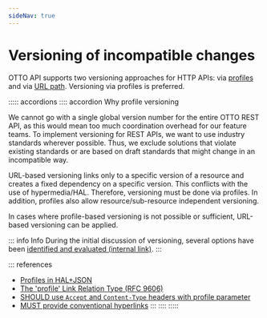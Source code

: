 ```yaml
---
sideNav: true
---
```


# Versioning of incompatible changes

OTTO API supports two versioning approaches for HTTP APIs: via [profiles](@guidelines/R000065) and via [URL path](@guidelines/R000031). Versioning via profiles is preferred.

::::: accordions
:::: accordion Why profile versioning

We cannot go with a single global version number for the entire OTTO REST API, as this would mean too much coordination overhead for our feature teams.
To implement versioning for REST APIs, we want to use industry standards wherever possible. Thus, we exclude solutions that violate existing standards or are based on draft standards that might change in an incompatible way.

URL-based versioning links only to a specific version of a resource and creates a fixed dependency on a specific version. This conflicts with the use of hypermedia/HAL. Therefore, versioning must be done via profiles.
In addition, profiles also allow resource/sub-resource independent versioning.

In cases where profile-based versioning is not possible or sufficient, URL-based versioning can be applied.

::: info Info
During the initial discussion of versioning, several options have been [identified and evaluated (internal link)](https://github.com/otto-ec/ottoapi_guidelines/blob/main/content/references/REST/versioning.md).
:::

::: references

- [Profiles in HAL+JSON](https://datatracker.ietf.org/doc/html/draft-kelly-json-hal-08#page-8)
- [The 'profile' Link Relation Type (RFC 9606)](https://tools.ietf.org/html/rfc6906)
- [SHOULD use `Accept` and `Content-Type` headers with profile parameter](@guidelines/R000030)
- [MUST provide conventional hyperlinks](@guidelines/R100033)
  :::
  ::::
  :::::
